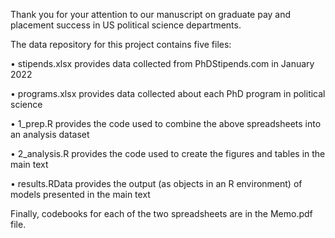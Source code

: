 Thank you for your attention to our manuscript on graduate pay and placement success in US political science departments.

The data repository for this project contains five files:

• stipends.xlsx provides data collected from PhDStipends.com in January 2022

• programs.xlsx provides data collected about each PhD program in political science

• 1_prep.R provides the code used to combine the above spreadsheets into an analysis dataset

• 2_analysis.R provides the code used to create the figures and tables in the main text

• results.RData provides the output (as objects in an R environment) of models presented in the
main text

Finally, codebooks for each of the two spreadsheets are in the Memo.pdf file.
